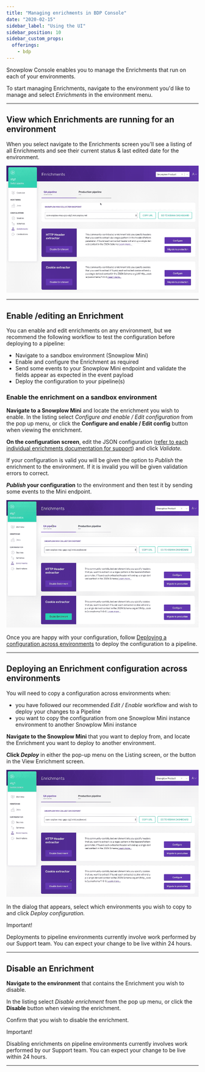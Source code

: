 ```yaml
---
title: "Managing enrichments in BDP Console"
date: "2020-02-15"
sidebar_label: "Using the UI"
sidebar_position: 10
sidebar_custom_props:
  offerings:
    - bdp
---
```


Snowplow Console enables you to manage the Enrichments that run on each of your environments.

To start managing Enrichments, navigate to the environment you'd like to manage and select _Enrichments_ in the environment menu.

* * *

## View which Enrichments are running for an environment

When you select navigate to the Enrichments screen you'll see a listing of all Enrichments and see their current status & last edited date for the environment.

![](images/ViewEnrichments.gif)

* * *

## Enable /editing an Enrichment

You can enable and edit enrichments on any environment, but we recommend the following workflow to test the configuration before deploying to a pipeline:

- Navigate to a sandbox environment (Snowplow Mini)
- Enable and configure the Enrichment as required
- Send some events to your Snowplow Mini endpoint and validate the fields appear as expected in the event payload
- Deploy the configuration to your pipeline(s)

### Enable the enrichment on a sandbox environment

**Navigate to a Snowplow Mini** and locate the enrichment you wish to enable. In the listing select _Configure and enable / Edit configuration_ from the pop up menu, or click the **Configure and enable / Edit config** button when viewing the enrichment.

**On the configuration screen**, edit the JSON configuration ([refer to each individual enrichments documentation for support](/docs/enriching-your-data/available-enrichments/index.md)) and click _Validate._

If your configuration is valid you will be given the option to _Publish_ the enrichment to the environment. If it is invalid you will be given validation errors to correct.

**_Publish_ your configuration** to the environment and then test it by sending some events to the Mini endpoint.

![](images/EnableEnrichment.gif)

Once you are happy with your configuration, follow [Deploying a configuration across environments](#deploy) to deploy the configuration to a pipeline.

* * *

## Deploying an Enrichment configuration across environments

You will need to copy a configuration across environments when:

- you have followed our recommended _Edit / Enable_ workflow and wish to deploy your changes to a Pipeline
- you want to copy the configuration from one Snowplow Mini instance environment to another Snowplow Mini instance

**Navigate to the Snowplow Mini** that you want to deploy from, and locate the Enrichment you want to deploy to another environment.

**Click _Deploy_** in either the pop-up menu on the Listing screen, or the button in the View Enrichment screen.

![](images/DisableEnrichment.gif)

In the dialog that appears, select which environments you wish to copy to and click _Deploy configuration._

Important!

Deployments to pipeline environments currently involve work performed by our Support team. You can expect your change to be live within 24 hours.

* * *

## Disable an Enrichment

**Navigate to the environment** that contains the Enrichment you wish to disable.

In the listing select _Disable enrichment_ from the pop up menu, or click the **Disable** button when viewing the enrichment.

Confirm that you wish to disable the enrichment.

Important!

Disabling enrichments on pipeline environments currently involves work performed by our Support team. You can expect your change to be live within 24 hours.

* * *
